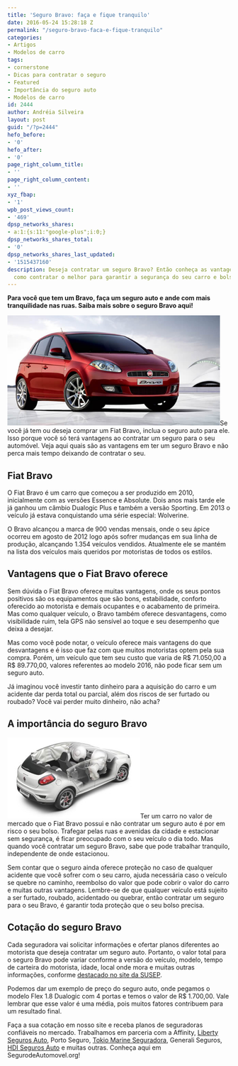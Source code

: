 ```yaml
---
title: 'Seguro Bravo: faça e fique tranquilo'
date: 2016-05-24 15:28:18 Z
permalink: "/seguro-bravo-faca-e-fique-tranquilo"
categories:
- Artigos
- Modelos de carro
tags:
- cornerstone
- Dicas para contratar o seguro
- Featured
- Importância do seguro auto
- Modelos de carro
id: 2444
author: Andréia Silveira
layout: post
guid: "/?p=2444"
hefo_before:
- '0'
hefo_after:
- '0'
page_right_column_title:
- ''
page_right_column_content:
- ''
xyz_fbap:
- '1'
wpb_post_views_count:
- '469'
dpsp_networks_shares:
- a:1:{s:11:"google-plus";i:0;}
dpsp_networks_shares_total:
- '0'
dpsp_networks_shares_last_updated:
- '1515437160'
description: Deseja contratar um seguro Bravo? Então conheça as vantagens e saiba
  como contratar o melhor para garantir a segurança do seu carro e bolso.
---
```


**Para você que tem um Bravo, faça um seguro auto e ande com mais tranquilidade nas ruas. Saiba mais sobre o seguro Bravo aqui!**

<p class="alignnone" title="Seguro Bravo: faça e fique tranquilo">
  <a href="/wp-content/uploads/2016/05/Seguro-Bravo-1.jpg" rel="attachment wp-att-2446"><img class="alignleft wp-image-2446" title="Seguro Bravo: faça e fique tranquilo" src="/wp-content/uploads/2016/05/Seguro-Bravo-1.jpg" alt="Seguro Bravo: faça e fique tranquilo" width="480" height="248" /></a>Se você já tem ou deseja comprar um Fiat Bravo, inclua o seguro auto para ele. Isso porque você só terá vantagens ao contratar um seguro para o seu automóvel. Veja aqui quais são as vantagens em ter um seguro Bravo e não perca mais tempo deixando de contratar o seu.
</p>

## Fiat Bravo

O Fiat Bravo é um carro que começou a ser produzido em 2010, inicialmente com as versões Essence e Absolute. Dois anos mais tarde ele já ganhou um câmbio Dualogic Plus e também a versão Sporting. Em 2013 o veículo já estava conquistando uma série especial: Wolverine.

O Bravo alcançou a marca de 900 vendas mensais, onde o seu ápice ocorreu em agosto de 2012 logo após sofrer mudanças em sua linha de produção, alcançando 1.354 veículos vendidos. Atualmente ele se mantém na lista dos veículos mais queridos por motoristas de todos os estilos.

## Vantagens que o Fiat Bravo oferece

Sem dúvida o Fiat Bravo oferece muitas vantagens, onde os seus pontos positivos são os equipamentos que são bons, estabilidade, conforto oferecido ao motorista e demais ocupantes e o acabamento de primeira. Mas como qualquer veículo, o Bravo também oferece desvantagens, como visibilidade ruim, tela GPS não sensível ao toque e seu desempenho que deixa a desejar.

Mas como você pode notar, o veículo oferece mais vantagens do que desvantagens e é isso que faz com que muitos motoristas optem pela sua compra. Porém, um veículo que tem seu custo que varia de R$ 71.050,00 a R$ 89.770,00, valores referentes ao modelo 2016, não pode ficar sem um seguro auto.

Já imaginou você investir tanto dinheiro para a aquisição do carro e um acidente dar perda total ou parcial, além dos riscos de ser furtado ou roubado? Você vai perder muito dinheiro, não acha?

## A importância do seguro Bravo

<a href="/wp-content/uploads/2016/05/Seguro-Bravo2.jpg" rel="attachment wp-att-2447"><img class="alignleft wp-image-2447 size-medium" title="Seguro Bravo: faça e fique tranquilo" src="/wp-content/uploads/2016/05/Seguro-Bravo2-300x183.jpg" alt="Seguro Bravo: faça e fique tranquilo" width="300" height="183" /></a>Ter um carro no valor de mercado que o Fiat Bravo possui e não contratar um seguro auto é por em risco o seu bolso. Trafegar pelas ruas e avenidas da cidade e estacionar sem segurança, é ficar preocupado com o seu veículo o dia todo. Mas quando você contratar um seguro Bravo, sabe que pode trabalhar tranquilo, independente de onde estacionou.

Sem contar que o seguro ainda oferece proteção no caso de qualquer acidente que você sofrer com o seu carro, ajuda necessária caso o veículo se quebre no caminho, reembolso do valor que pode cobrir o valor do carro e muitas outras vantagens. Lembre-se de que qualquer veículo está sujeito a ser furtado, roubado, acidentado ou quebrar, então contratar um seguro para o seu Bravo, é garantir toda proteção que o seu bolso precisa.

## Cotação do seguro Bravo

Cada seguradora vai solicitar informações e ofertar planos diferentes ao motorista que deseja contratar um seguro auto. Portanto, o valor total para o seguro Bravo pode variar conforme a versão do veículo, modelo, tempo de carteira do motorista, idade, local onde mora e muitas outras informações, conforme <a href="http://www.susep.gov.br/setores-susep/noticias/noticias/as-normas-do-seguro-auto-popular-entram-em-vigencia-nesta-sexta-feira-1-4" target="_blank">destacado no site da SUSEP</a>.

Podemos dar um exemplo de preço do seguro auto, onde pegamos o modelo Flex 1.8 Dualogic com 4 portas e temos o valor de R$ 1.700,00. Vale lembrar que esse valor é uma média, pois muitos fatores contribuem para um resultado final.

Faça a sua cotação em nosso site e receba planos de seguradoras confiáveis no mercado. Trabalhamos em parceria com a Affinity, <a href="/liberty-seguros-auto/" target="_blank">Liberty Seguros Auto</a>, Porto Seguro, <a href="/tokio-marine-seguro-automovel/" target="_blank">Tokio Marine Seguradora</a>, Generali Seguros, <a href="/hdi-seguros-auto/" target="_blank">HDI Seguros Auto</a> e muitas outras. Conheça aqui em SegurodeAutomovel.org!